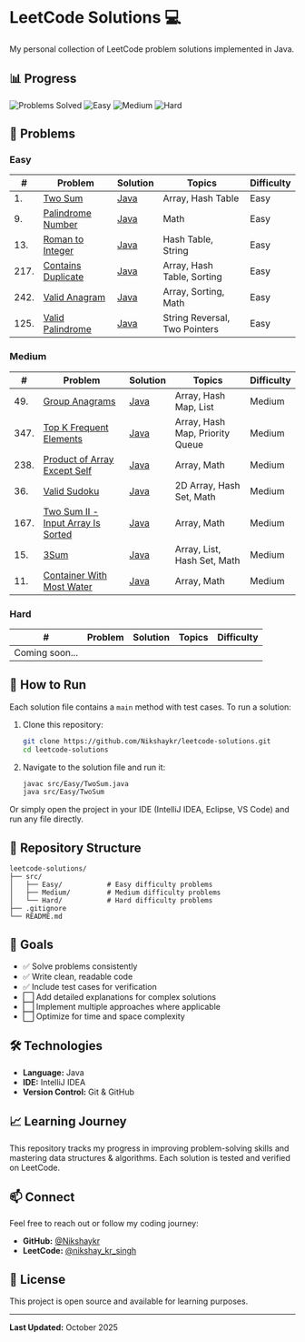 
# LeetCode Solutions 💻

My personal collection of LeetCode problem solutions implemented in Java.

## 📊 Progress

![Problems Solved](https://img.shields.io/badge/Solved-13-brightgreen)
![Easy](https://img.shields.io/badge/Easy-6-success)
![Medium](https://img.shields.io/badge/Medium-7-orange)
![Hard](https://img.shields.io/badge/Hard-0-red)

## 📝 Problems

### Easy
| #    | Problem                                                                 | Solution | Topics                        | Difficulty |
|------|-------------------------------------------------------------------------|----------|-------------------------------|------------|
| 1.   | [Two Sum](https://leetcode.com/problems/two-sum/)                       | [Java](src/Easy/TwoSum.java) | Array, Hash Table             | Easy |
| 9.   | [Palindrome Number](https://leetcode.com/problems/palindrome-number/)   | [Java](src/Easy/PalindromeNumber.java) | Math                          | Easy |
| 13.  | [Roman to Integer](https://leetcode.com/problems/roman-to-integer/)     | [Java](src/Easy/RomanToInteger.java) | Hash Table, String            | Easy |
| 217. | [Contains Duplicate](https://leetcode.com/problems/contains-duplicate/) | [Java](src/Easy/ContainsDuplicate.java) | Array, Hash Table, Sorting    | Easy |
| 242. | [Valid Anagram](https://leetcode.com/problems/valid-anagram/)           | [Java](src/Easy/ValidAnagram.java) | Array, Sorting, Math          | Easy |
| 125. | [Valid Palindrome](https://leetcode.com/problems/valid-palindrome/)        | [Java](src/Easy/ValidPalindrome.java) | String Reversal, Two Pointers | Easy |

### Medium
| #    | Problem                                                      | Solution                            | Topics                         | Difficulty |
|------|--------------------------------------------------------------|-------------------------------------|--------------------------------|---------|
| 49.  | [Group Anagrams](https://leetcode.com/problems/group-anagrams/) | [Java](src/Medium/GroupAnagrams.java) | Array, Hash Map, List          | Medium  |
| 347. | [Top K Frequent Elements](https://leetcode.com/problems/top-k-frequent-elements/) | [Java](src/Medium/TopKFrequentElement.java) | Array, Hash Map, Priority Queue | Medium  |
| 238. | [Product of Array Except Self](https://leetcode.com/problems/product-of-array-except-self/) | [Java](src/Medium/ProductOfArrayExceptSelf.java) | Array, Math                    | Medium  |
| 36.  | [Valid Sudoku](https://leetcode.com/problems/valid-sudoku/) | [Java](src/Medium/ValidSudoku.java) | 2D Array, Hash Set, Math       | Medium  |
| 167. | [Two Sum II - Input Array Is Sorted](https://leetcode.com/two-sum-ii-input-array-is-sorted/) | [Java](src/Medium/TwoSum2.java) | Array, Math                    | Medium  |
| 15.  | [3Sum](https://leetcode.com/3sum/)   | [Java](src/Medium/ThreeSum.java) | Array, List, Hash Set, Math    | Medium  |
| 11.  | [Container With Most Water](https://leetcode.com/container-with-most-water/)   | [Java](src/Medium/ContainerWithMostWater.java) | Array, Math     | Medium  |

### Hard
| # | Problem | Solution | Topics | Difficulty |
|---|---------|----------|--------|------------|
| Coming soon... | | | | |

## 🚀 How to Run

Each solution file contains a `main` method with test cases. To run a solution:

1. Clone this repository:
   ```bash
   git clone https://github.com/Nikshaykr/leetcode-solutions.git
   cd leetcode-solutions
   ```

2. Navigate to the solution file and run it:
   ```bash
   javac src/Easy/TwoSum.java
   java src/Easy/TwoSum
   ```

Or simply open the project in your IDE (IntelliJ IDEA, Eclipse, VS Code) and run any file directly.

## 📂 Repository Structure

```
leetcode-solutions/
├── src/
│   ├── Easy/           # Easy difficulty problems
│   ├── Medium/         # Medium difficulty problems
│   └── Hard/           # Hard difficulty problems
├── .gitignore
└── README.md
```

## 🎯 Goals

- ✅ Solve problems consistently
- ✅ Write clean, readable code
- ✅ Include test cases for verification
- ⬜ Add detailed explanations for complex solutions
- ⬜ Implement multiple approaches where applicable
- ⬜ Optimize for time and space complexity

## 🛠️ Technologies

- **Language:** Java
- **IDE:** IntelliJ IDEA
- **Version Control:** Git & GitHub

## 📈 Learning Journey

This repository tracks my progress in improving problem-solving skills and mastering data structures & algorithms. Each solution is tested and verified on LeetCode.

## 📫 Connect

Feel free to reach out or follow my coding journey:
- **GitHub:** [@Nikshaykr](https://github.com/Nikshaykr)
- **LeetCode:** [@nikshay_kr_singh](https://leetcode.com/u/nikshay_kr_singh/)

## 📄 License

This project is open source and available for learning purposes.

---

**Last Updated:** October 2025